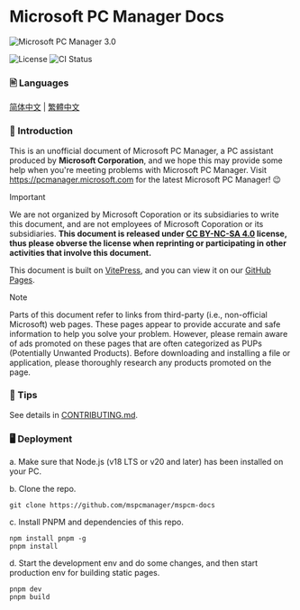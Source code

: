 # Microsoft PC Manager Docs
![Microsoft PC Manager 3.0](https://pcmanager.microsoft.com/assets/digitalLivingMain-phone.png)  
  
![License](https://img.shields.io/badge/License-CC_BY--NC--SA_4.0-blue)
![CI Status](https://img.shields.io/github/actions/workflow/status/mspcmanager/mspcm-docs/deploy-to-pages.yml) 

### 🖹 Languages
[简体中文](./README.zh-cn.md) | [繁體中文](./README.zh-tw.md)

### 👏 Introduction  
This is an unofficial document of Microsoft PC Manager, a PC assistant produced by **Microsoft Corporation**, and we hope this may provide some help when you're meeting problems with Microsoft PC Manager. Visit <https://pcmanager.microsoft.com> for the latest Microsoft PC Manager! 😉   

> [!IMPORTANT]
> We are not organized by Microsoft Coporation or its subsidiaries to write this document, and are not employees of Microsoft Coporation or its subsidiaries. **This document is released under [CC BY-NC-SA 4.0](https://creativecommons.org/licenses/by-nc-sa/4.0/) license, thus please obverse the license when reprinting or participating in other activities that involve this document.**  

This document is built on [VitePress](https://vitepress.dev/), and you can view it on our [GitHub Pages](https://mspcmanager.github.io/mspcm-docs/).

> [!NOTE]
> Parts of this document refer to links from third-party (i.e., non-official Microsoft) web pages. These pages appear to provide accurate and safe information to help you solve your problem. However, please remain aware of ads promoted on these pages that are often categorized as PUPs (Potentially Unwanted Products). Before downloading and installing a file or application, please thoroughly research any products promoted on the page.

### 📣 Tips  
See details in [CONTRIBUTING.md](./CONTRIBUTING.md).

### 🖥️ Deployment
a. Make sure that Node.js (v18 LTS or v20 and later) has been installed on your PC.
  
b. Clone the repo.  

```shell
git clone https://github.com/mspcmanager/mspcm-docs
```

c. Install PNPM and dependencies of this repo.  

```shell
npm install pnpm -g
pnpm install
```

d. Start the development env and do some changes, and then start production env for building static pages.  

```shell
pnpm dev
pnpm build
```
